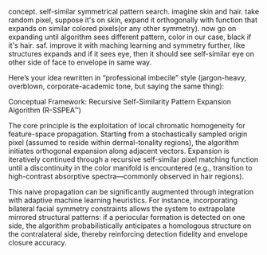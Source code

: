 concept. self-similar symmetrical pattern search. imagine skin and hair. take random pixel, suppose it's on skin, expand it orthogonally with function that expands on similar colored pixels(or any other symmetry). now go on expanding until algorithm sees different pattern, color in our case, black if it's hair. saf. improve it with maching learning and symmetry further, like structures expands and if it sees eye, then it should see self-similar eye on other side of face to envelope in same way.


Here’s your idea rewritten in “professional imbecile” style (jargon-heavy, overblown, corporate-academic tone, but saying the same thing):

Conceptual Framework: Recursive Self-Similarity Pattern Expansion Algorithm (R-SSPEA™)

The core principle is the exploitation of local chromatic homogeneity for feature-space propagation. Starting from a stochastically sampled origin pixel (assumed to reside within dermal-tonality regions), the algorithm initiates orthogonal expansion along adjacent vectors. Expansion is iteratively continued through a recursive self-similar pixel matching function until a discontinuity in the color manifold is encountered (e.g., transition to high-contrast absorptive spectra—commonly observed in hair regions).

This naive propagation can be significantly augmented through integration with adaptive machine learning heuristics. For instance, incorporating bilateral facial symmetry constraints allows the system to extrapolate mirrored structural patterns: if a periocular formation is detected on one side, the algorithm probabilistically anticipates a homologous structure on the contralateral side, thereby reinforcing detection fidelity and envelope closure accuracy.

